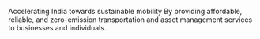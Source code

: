 Accelerating India towards sustainable mobility
By providing affordable, reliable, and zero-emission transportation and asset management services to businesses and individuals.
